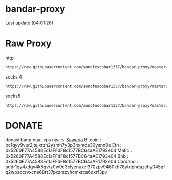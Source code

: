 # bandar-proxy
Last update (04:01:28)

# Raw Proxy
http
```bash
https://raw.githubusercontent.com/sonofescobar1337/bandar-proxy/master/http.txt
```
socks 4
```bash
https://raw.githubusercontent.com/sonofescobar1337/bandar-proxy/master/socks4.txt
```
socks5
```bash
https://raw.githubusercontent.com/sonofescobar1337/bandar-proxy/master/socks5.txt
```

# DONATE
donasi bang buat vps nya :v
[Saweria](https://saweria.co/sonofescobar1337)
Bitcoin : bc1qyy9vur2jtejxrzn2ysmh7y3p3nxmda30ysnn8e
Eth : 0x5260F77A4588Ec1aFFdF8c1577BC64aAE1793e04
Matic : 0x5260F77A4588Ec1aFFdF8c1577BC64aAE1793e04
Bnb : 0x5260F77A4588Ec1aFFdF8c1577BC64aAE1793e04
Cardano : addr1qy4xdgv4k5gvrz0w9c3clyenuxcl370zpv9460kh78ytdphdazehy045qfq2wpsccrvxcne68rt37pxzmzyhcmkrca6qxrf3pv
